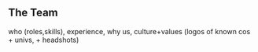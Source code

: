
## The Team

 who (roles,skills), experience, why us, culture+values (logos of known cos + univs, + headshots)
 